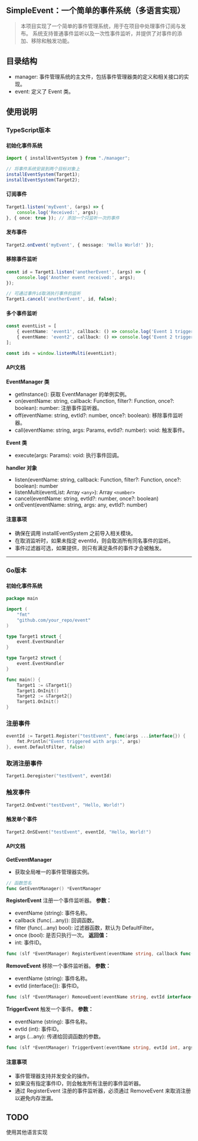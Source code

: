 ## SimpleEvent：一个简单的事件系统（多语言实现）

> 本项目实现了一个简单的事件管理系统，用于在项目中处理事件订阅与发布。
> 系统支持普通事件监听以及一次性事件监听，并提供了对事件的添加、移除和触发功能。

## 目录结构

* manager: 事件管理系统的主文件，包括事件管理器类的定义和相关接口的实现。
* event: 定义了 Event 类。

## 使用说明

### TypeScript版本

#### 初始化事件系统

```typescript
import { installEventSystem } from "./manager";

// 将事件系统安装到两个目标对象上
installEventSystem(Target1);
installEventSystem(Target2);
```

#### 订阅事件

```typescript
Target1.listen('myEvent', (args) => {
    console.log('Received:', args);
}, { once: true }); // 添加一个只监听一次的事件
```

#### 发布事件

```typescript
Target2.onEvent('myEvent', { message: 'Hello World!' });
```

#### 移除事件监听

```typescript
const id = Target1.listen('anotherEvent', (args) => {
    console.log('Another event received:', args);
});

// 可通过事件id取消执行事件的监听
Target1.cancel('anotherEvent', id, false);
```

#### 多个事件监听

```typescript
const eventList = [
    { eventName: 'event1', callback: () => console.log('Event 1 triggered') },
    { eventName: 'event2', callback: () => console.log('Event 2 triggered'), once: true }
];

const ids = window.listenMulti(eventList);
```

#### API文档

**EventManager 类**

* getInstance(): 获取 EventManager 的单例实例。
* on(eventName: string, callback: Function, filter?: Function, once?: boolean): number: 注册事件监听器。
* off(eventName: string, evtId?: number, once?: boolean): 移除事件监听器。
* call(eventName: string, args: Params, evtId?: number): void: 触发事件。

**Event 类**

* execute(args: Params): void: 执行事件回调。

**handler 对象**

* listen(eventName: string, callback: Function, filter?: Function, once?: boolean): number
* listenMulti(eventList: Array `<any>`): Array `<number>`
* cancel(eventName: string, evtId?: number, once?: boolean)
* onEvent(eventName: string, args: any, evtId?: number)

#### 注意事项

* 确保在调用 installEventSystem 之前导入相关模块。
* 在取消监听时，如果未指定 eventId，则会取消所有同名事件的监听。
* 事件过滤器可选，如果提供，则只有满足条件的事件才会被触发。

---

### Go版本

#### 初始化事件系统

```go
package main

import (
    "fmt"
    "github.com/your_repo/event"
)

type Target1 struct {
    event.EventHandler
}

type Target2 struct {
    event.EventHandler
}

func main() {
    Target1 := &Target1{}
    Target1.OnInit()
    Target2 := &Target2{}
    Target1.OnInit()
}
```

### 注册事件

```go
eventId := Target1.Register("testEvent", func(args ...interface{}) {
    fmt.Println("Event triggered with args:", args)
}, event.DefaultFilter, false)
```

### 取消注册事件

```go
Target1.Deregister("testEvent", eventId)
```

### 触发事件

```go
Target2.OnEvent("testEvent", "Hello, World!")
```

#### 触发单个事件

```go
Target2.OnSEvent("testEvent", eventId, "Hello, World!")
```

#### API文档

**GetEventManager**

* 获取全局唯一的事件管理器实例。

```go
// 函数签名
func GetEventManager() *EventManager
```

**RegisterEvent**
注册一个事件监听器。
**参数：**
* eventName (string): 事件名称。
* callback (func(...any)): 回调函数。
* filter (func(...any) bool): 过滤器函数，默认为 DefaultFilter。
* once (bool): 是否只执行一次。
**返回值：**
* int: 事件ID。

```go
func (slf *EventManager) RegisterEvent(eventName string, callback func(...any), filter func(...any) bool, once bool) int
```

**RemoveEvent**
移除一个事件监听器。
**参数：**
* eventName (string): 事件名称。
* evtId (interface{}): 事件ID。

```go
func (slf *EventManager) RemoveEvent(eventName string, evtId interface{})
```

**TriggerEvent**
触发一个事件。
**参数：**
* eventName (string): 事件名称。
* evtId (int): 事件ID。
* args (...any): 传递给回调函数的参数。

```go
func (slf *EventManager) TriggerEvent(eventName string, evtId int, args ...any)
```

#### 注意事项

* 事件管理器支持并发安全的操作。
* 如果没有指定事件ID，则会触发所有注册的事件监听器。
* 通过 RegisterEvent 注册的事件监听器，必须通过 RemoveEvent 来取消注册以避免内存泄漏。


## TODO
使用其他语言实现

